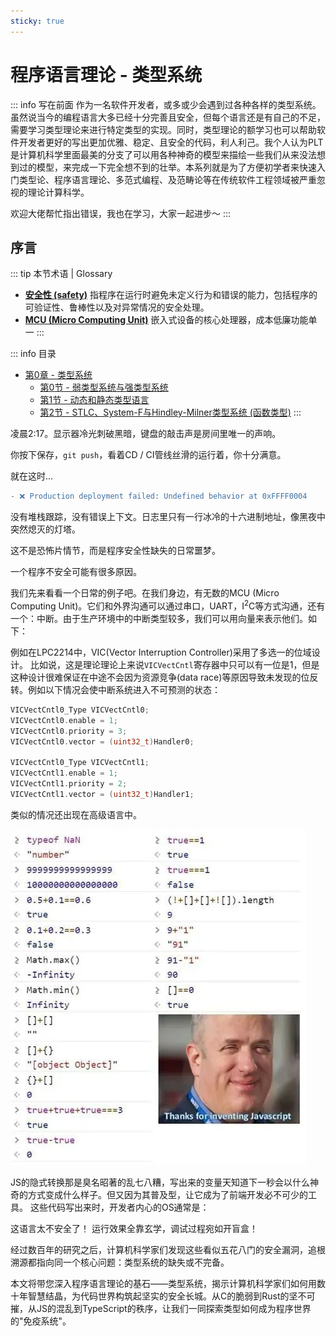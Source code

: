 ```yaml
---
sticky: true
---
```

# 程序语言理论 - 类型系统
::: info 写在前面
作为一名软件开发者，或多或少会遇到过各种各样的类型系统。虽然说当今的编程语言大多已经十分完善且安全，但每个语言还是有自己的不足，需要学习类型理论来进行特定类型的实现。同时，类型理论的额学习也可以帮助软件开发者更好的写出更加优雅、稳定、且安全的代码，利人利己。我个人认为PLT是计算机科学里面最美的分支了可以用各种神奇的模型来描绘一些我们从来没法想到过的模型，来完成一下完全想不到的壮举。本系列就是为了方便初学者来快速入门类型论、程序语言理论、多范式编程、及范畴论等在传统软件工程领域被严重忽视的理论计算科学。

欢迎大佬帮忙指出错误，我也在学习，大家一起进步～
:::

## 序言

::: tip 本节术语 | Glossary
- [**安全性 (safety)**](#safety) 指程序在运行时避免未定义行为和错误的能力，包括程序的可验证性、鲁棒性以及对异常情况的安全处理。
- [**MCU (Micro Computing Unit)**](#mcu) 嵌入式设备的核心处理器，成本低廉功能单一
:::

::: info 目录
- [第0章 - 类型系统](type-systems)
    - [第0节 - 弱类型系统与强类型系统](strong-and-weak-systems)
    - [第1节 - 动态和静态类型语言](static-and-dynamic-systems)
    - [第2节 - STLC、System-F与Hindley-Milner类型系统 (函数类型)](functional-systems)
:::

凌晨2:17。显示器冷光刺破黑暗，键盘的敲击声是房间里唯一的声响。

你按下保存，`git push`，看着CD / CI管线丝滑的运行着，你十分满意。

就在这时...

```diff
- ❌ Production deployment failed: Undefined behavior at 0xFFFF0004
```
没有堆栈跟踪，没有错误上下文。日志里只有一行冰冷的十六进制地址，像黑夜中突然熄灭的灯塔。

这不是恐怖片情节，而是程序安全性缺失的日常噩梦。

一个程序不安全可能有很多原因。

我们先来看看一个日常的例子吧。在我们身边，有无数的<Anchor id="mcu">MCU (Micro Computing Unit)</Anchor>。它们和外界沟通可以通过串口，UART，I<sup>2</sup>C等方式沟通，还有一个：中断。由于生产环境中的中断类型较多，我们可以用向量来表示他们。如下：

例如在LPC2214中，VIC(Vector Interruption Controller)采用了多选一的位域设计。
比如说，这是理论理论上来说`VICVectCntl`寄存器中只可以有一位是1，但是这种设计很难保证在中途不会因为资源竞争(data race)等原因导致未发现的位反转。例如以下情况会使中断系统进入不可预测的状态：

```c
VICVectCntl0_Type VICVectCntl0;
VICVectCntl0.enable = 1;
VICVectCntl0.priority = 3;
VICVectCntl0.vector = (uint32_t)Handler0;

VICVectCntl0_Type VICVectCntl1;
VICVectCntl1.enable = 1;
VICVectCntl1.priority = 2;
VICVectCntl1.vector = (uint32_t)Handler1;
```

类似的情况还出现在高级语言中。

![JS的类型系统真的累心](/assets/CS/CS-Type-0.webp)

JS的隐式转换那是臭名昭著的乱七八糟，写出来的变量天知道下一秒会以什么神奇的方式变成什么样子。但又因为其普及型，让它成为了前端开发必不可少的工具。
这些代码写出来时，开发者内心的OS通常是：

<Anchor id="safety">这语言太不安全了！</Anchor> 运行效果全靠玄学，调试过程宛如开盲盒！

经过数百年的研究之后，计算机科学家们发现这些看似五花八门的安全漏洞，追根溯源都指向同一个核心问题：类型系统的缺失或不完备。

本文将带您深入程序语言理论的基石——类型系统，揭示计算机科学家们如何用数十年智慧结晶，为代码世界构筑起坚实的安全长城。从C的脆弱到Rust的坚不可摧，从JS的混乱到TypeScript的秩序，让我们一同探索类型如何成为程序世界的"免疫系统"。